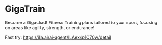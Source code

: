 # GigaTrain

Become a Gigachad! Fitness Training plans tailored to your sport, focusing on areas like agility, strength, or endurance!


Fast try: https://illa.ai/ai-agent/ILAex4p1C70w/detail
